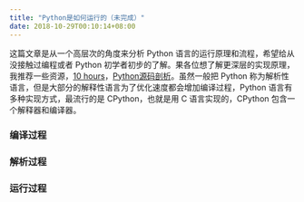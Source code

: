 ```yaml
---
title: "Python是如何运行的（未完成）"
date: 2018-10-29T00:10:14+08:00
---
```


这篇文章是从一个高层次的角度来分析 Python 语言的运行原理和流程，希望给从没接触过编程或者 Python 初学者初步的了解。果各位想了解更深层的实现原理，我推荐一些资源，[10 hours]()，[Python源码剖析]()。虽然一般把 Python 称为解析性语言，但是大部分的解释性语言为了优化速度都会增加编译过程，Python 语言有多种实现方式，最流行的是 CPython，也就是用 C 语言实现的，CPython 包含一个解释器和编译器。

### 编译过程


### 解析过程

### 运行过程


